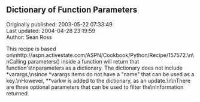 ## Dictionary of Function Parameters  
Originally published: 2003-05-22 07:33:49  
Last updated: 2004-04-28 23:19:59  
Author: Sean Ross  
  
This recipe is based on\nhttp://aspn.activestate.com/ASPN/Cookbook/Python/Recipe/157572.\n\nCalling parameters() inside a function will return that function's\nparameters as a dictionary. The dictionary does not include *varargs,\nsince *varargs items do not have a "name" that can be used as a key.\nHowever, **varkw is added to the dictionary, as an update.\n\nThere are three optional parameters that can be used to filter the\ninformation returned.